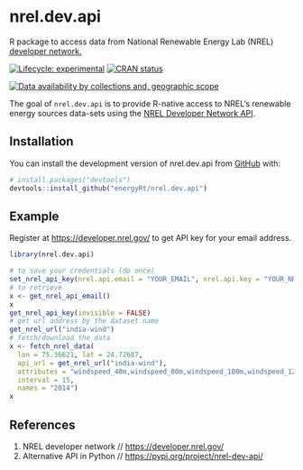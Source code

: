 
<!-- README.md is generated from README.Rmd. Please edit that file -->

# nrel.dev.api

R package to access data from National Renewable Energy Lab (NREL)
[developer network.](https://developer.nrel.gov/) <!-- badges: start -->

[![Lifecycle:
experimental](https://img.shields.io/badge/lifecycle-experimental-orange.svg)](https://lifecycle.r-lib.org/articles/stages.html#experimental)
[![CRAN
status](https://www.r-pkg.org/badges/version/nrel.dev.api)](https://CRAN.R-project.org/package=nrel.dev.api)

<!-- badges: end -->
<!-- ## Overview of NREL data-collections -->
<!-- ![datasets](man/figures/collections/fig_00_total.png){#id .class width=50% height=50%} -->

[![Data availability by collections and, geographic
scope](man/figures/collections/fig_00_total.png)](https://energyrt.github.io/nrel.dev.api/articles/datasets.html#data-availability-by-collections)

The goal of `nrel.dev.api` is to provide R-native access to NREL’s
renewable energy sources data-sets using the [NREL Developer Network
API](https://developer.nrel.gov/).

## Installation

You can install the development version of nrel.dev.api from
[GitHub](https://github.com/energyRt) with:

``` r
# install.packages("devtools")
devtools::install_github("energyRt/nrel.dev.api")
```

## Example

Register at <https://developer.nrel.gov/> to get API key for your email
address.

``` r
library(nrel.dev.api)

# to save your credentials (do once)
set_nrel_api_key(nrel.api.email = "YOUR_EMAIL", nrel.api.key = "YOUR_NREL_API_KEY")
# to retrieve
x <- get_nrel_api_email()
x
get_nrel_api_key(invisible = FALSE)
# get url address by the dataset name
get_nrel_url("india-wind") 
# fetch/download the data
x <- fetch_nrel_data(
  lon = 75.36621, lat = 24.72687,
  api_url = get_nrel_url("india-wind"),
  attributes = "windspeed_40m,windspeed_80m,windspeed_100m,windspeed_120m",
  interval = 15,
  names = "2014")
x
```

## References

1.  NREL developer network // <https://developer.nrel.gov/>
2.  Alternative API in Python //
    <https://pypi.org/project/nrel-dev-api/>

